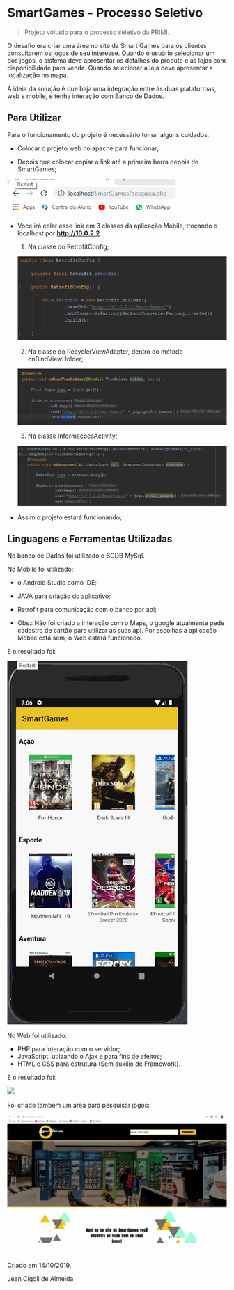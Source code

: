 # SmartGames - Processo Seletivo

> Projeto voltado para o processo seletivo da PRIMI.

O desafio era criar uma área no site da Smart Games para os clientes consultarem os jogos
de seu interesse.
Quando o usuário selecionar um dos jogos, o sistema deve apresentar os
detalhes do produto e as lojas com disponibilidade para venda. Quando
selecionar a loja deve apresentar a localização no mapa.

A ideia da solução é que haja uma integração entre às duas plataformas, web
e mobile, e tenha interação com Banco de Dados.

## Para Utilizar

Para o funcionamento do projeto é necessário tomar alguns cuidados:

* Colocar o projeto web no apache para funcionar;

* Depois que colocar copiar o link até a primeira barra depois de SmartGames;

![](/gif/gifUrl.gif)

* Voce irá colar esse link em 3 classes da aplicação Mobile, trocando o localhost por **http://10.0.2.2**.

    1. Na classe do RetrofitConfig;

    ![](/gif/1.png)

    2. Na classe do RecyclerViewAdapter, dentro do método onBindViewHolder;

    ![](/gif/2.png)

    3. Na classe InformacoesActivity;

    ![](/gif/3.png)

* Assim o projeto estará funcionando;

## Linguagens e Ferramentas Utilizadas

No banco de Dados foi utilizado o SGDB MySql.

No Mobile foi utilizado:

* o Android Studio como IDE;
* JAVA para criação do aplicativo;
* Retrofit para comunicação com o banco por api;

* Obs.: Não foi criado a interação com o Maps, o google atualmente pede cadastro de cartão para utilizar as suas api. Por escolhas a aplicação Mobile está sem, o Web estará funcionado.

E o resultado foi:

![](/gif/gifApp.gif)

No Web foi utilizado:

* PHP para interação com o servidor;
* JavaScript: utlizando o Ajax e para fins de efeitos;
* HTML e CSS para estrutura (Sem auxilio de Framework).

E o resultado foi:

![](/gif/gifWeb.gif)

Foi criado também um área para pesquisar jogos:

![](/gif/gifBusca.gif)


# 

Criado em 14/10/2019.

Jean Cigoli de Almeida